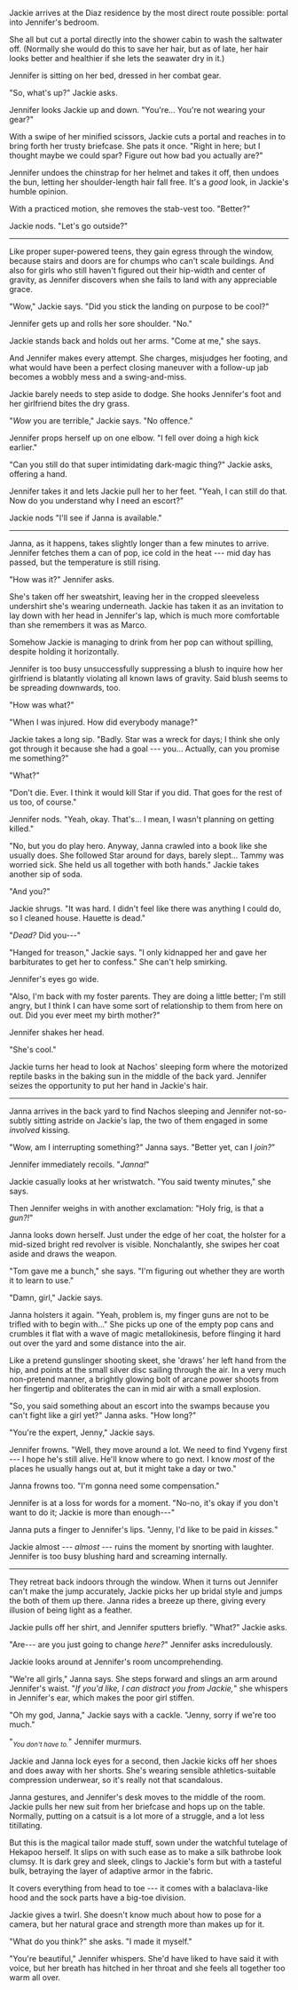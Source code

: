 Jackie arrives at the Diaz residence by the most direct route possible: portal into
Jennifer's bedroom.

She all but cut a portal directly into the shower cabin to wash the saltwater off.
(Normally she would do this to save her hair, but as of late, her hair looks better
and healthier if she lets the seawater dry in it.)

Jennifer is sitting on her bed, dressed in her combat gear.

"So, what's up?" Jackie asks.

Jennifer looks Jackie up and down. "You're... You're not wearing your gear?"

With a swipe of her minified scissors, Jackie cuts a portal and reaches in
to bring forth her trusty briefcase. She pats it once. "Right in here; but I
thought maybe we could spar? Figure out how bad you actually are?"

Jennifer undoes the chinstrap for her helmet and takes it off, then undoes the
bun, letting her shoulder-length hair fall free. It's a _good_ look, in Jackie's
humble opinion.

With a practiced motion, she removes the stab-vest too. "Better?"

Jackie nods. "Let's go outside?"

----

Like proper super-powered teens, they gain egress through the window, because
stairs and doors are for chumps who can't scale buildings. And also for girls
who still haven't figured out their hip-width and center of gravity, as Jennifer
discovers when she fails to land with any appreciable grace.

"Wow," Jackie says. "Did you stick the landing on purpose to be cool?"

Jennifer gets up and rolls her sore shoulder. "No."

Jackie stands back and holds out her arms. "Come at me," she says.

And Jennifer makes every attempt. She charges, misjudges her footing, and
what would have been a perfect closing maneuver with a follow-up jab becomes
a wobbly mess and a swing-and-miss.

Jackie barely needs to step aside to dodge. She hooks Jennifer's foot and her
girlfriend bites the dry grass.

"_Wow_ you are terrible," Jackie says. "No offence."

Jennifer props herself up on one elbow. "I fell over doing a high kick earlier."

"Can you still do that super intimidating dark-magic thing?" Jackie asks, offering
a hand.

Jennifer takes it and lets Jackie pull her to her feet. "Yeah, I can still do that.
Now do you understand why I need an escort?"

Jackie nods "I'll see if Janna is available."

----

Janna, as it happens, takes slightly longer than a few minutes to arrive. Jennifer
fetches them a can of pop, ice cold in the heat --- mid day has passed, but the temperature
is still rising.

"How was it?" Jennifer asks.

She's taken off her sweatshirt, leaving her in the cropped sleeveless undershirt she's wearing
underneath. Jackie has taken it as an invitation to lay down with her head in Jennifer's lap,
which is much more comfortable than she remembers it was as Marco.

Somehow Jackie is managing to drink from her pop can without spilling, despite holding it horizontally.

Jennifer is too busy unsuccessfully suppressing a blush to
inquire how her girlfriend is blatantly violating all known laws of gravity.
Said blush seems to be spreading downwards, too.

"How was what?"

"When I was injured. How did everybody manage?"

Jackie takes a long sip. "Badly. Star was a wreck for days; I think she only got through
it because she had a goal --- you... Actually, can you promise me something?"

"What?"

"Don't die. Ever. I think it would kill Star if you did. That goes for the rest of us too,
of course."

Jennifer nods. "Yeah, okay. That's... I mean, I wasn't planning on getting killed."

"No, but you do play hero. Anyway, Janna crawled into a book like she usually does. She
followed Star around for days, barely slept... Tammy was worried sick. She held us
all together with both hands." Jackie takes another sip of soda.

"And you?"

Jackie shrugs. "It was hard. I didn't feel like there was anything I could do, so
I cleaned house. Hauette is dead."

"_Dead?_ Did you---"

"Hanged for treason," Jackie says. "I only kidnapped her and gave her barbiturates to
get her to confess." She can't help smirking.

Jennifer's eyes go wide.

"Also, I'm back with my foster parents. They are doing a little better; I'm still angry,
but I think I can have some sort of relationship to them from here on out. Did you ever
meet my birth mother?"

Jennifer shakes her head.

"She's cool."

Jackie turns her head to look at Nachos' sleeping form where the motorized reptile
basks in the baking sun in the middle of the back yard. Jennifer seizes the opportunity
to put her hand in Jackie's hair.

----

Janna arrives in the back yard to find Nachos sleeping and Jennifer not-so-subtly sitting
astride on Jackie's lap, the two of them engaged in some _involved_ kissing.

"Wow, am I interrupting something?" Janna says. "Better yet, can I _join?_"

Jennifer immediately recoils. "_Janna!_"

Jackie casually looks at her wristwatch. "You said twenty minutes," she says.

Then Jennifer weighs in with another exclamation: "Holy frig, is that a _gun?!_"

Janna looks down herself. Just under the edge of her coat, the holster for a mid-sized
bright red revolver is visible. Nonchalantly, she swipes her coat aside and draws
the weapon.

"Tom gave me a bunch," she says. "I'm figuring out whether they are worth it to learn
to use."

"Damn, girl," Jackie says.

Janna holsters it again. "Yeah, problem is, my finger guns are not to be trifled with to begin
with..." She picks up one of the empty pop cans and crumbles it flat with a wave of magic
metallokinesis, before flinging it hard out over the yard and some distance into the air.

Like a pretend gunslinger shooting skeet, she 'draws' her left hand from the hip, and points
at the small silver disc sailing through the air. In a very much non-pretend manner, a brightly
glowing bolt of arcane power shoots from her fingertip and obliterates the can in mid air with
a small explosion.

"So, you said something about an escort into the swamps because you can't fight like a girl
yet?" Janna asks. "How long?"

"You're the expert, Jenny," Jackie says.

Jennifer frowns. "Well, they move around a lot. We need to find Yvgeny first --- I hope
he's still alive. He'll know where to go next. I know _most_ of the places he usually hangs
out at, but it might take a day or two."

Janna frowns too. "I'm gonna need some compensation."

Jennifer is at a loss for words for a moment. "No-no, it's okay if you don't want to do it;
Jackie is more than enough---"

Janna puts a finger to Jennifer's lips. "Jenny, I'd like to be paid in _kisses._"

Jackie almost --- _almost_ --- ruins the moment by snorting with laughter. Jennifer
is too busy blushing hard and screaming internally.

----

They retreat back indoors through the window. When it turns out Jennifer can't make
the jump accurately, Jackie picks her up bridal style and jumps the both of them up there.
Janna rides a breeze up there, giving every illusion of being light as a feather.

Jackie pulls off her shirt, and Jennifer sputters briefly. "What?" Jackie asks.
 
"Are--- are you just going to change _here?_" Jennifer asks incredulously.

Jackie looks around at Jennifer's room uncomprehending.

"We're all girls," Janna says. She steps forward and slings an arm around Jennifer's
waist. "_If you'd like, I can distract you from Jackie,_" she whispers in Jennifer's ear,
which makes the poor girl stiffen.

"Oh my god, Janna," Jackie says with a cackle. "Jenny, sorry if we're too much."

"<sub>_You don't have to._</sub>" Jennifer murmurs.

Jackie and Janna lock eyes for a second, then Jackie kicks off her shoes and does away
with her shorts. She's wearing sensible athletics-suitable compression underwear, so it's
really not that scandalous.

Janna gestures, and Jennifer's desk moves to the middle of the room. Jackie pulls
her new suit from her briefcase and hops up on the table. Normally, putting
on a catsuit is a lot more of a struggle, and a lot less titillating.

But this is the magical tailor made stuff, sown under the watchful tutelage of
Hekapoo herself. It slips on with such ease as to make a silk bathrobe look clumsy.
It is dark grey and sleek, clings to Jackie's form but with a tasteful bulk, betraying
the layer of adaptive armor in the fabric.

It covers everything from head to toe --- it comes with a balaclava-like hood and
the sock parts have a big-toe division.

Jackie gives a twirl. She doesn't know much about how to pose for a camera, but her
natural grace and strength more than makes up for it.

"What do you think?" she asks. "I made it myself."

"You're beautiful," Jennifer whispers. She'd have liked to have said it with voice,
but her breath has hitched in her throat and she feels all together too warm all over.
